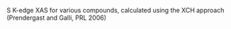 S K-edge XAS for various compounds, calculated using the XCH approach (Prendergast and Galli, PRL 2006)
